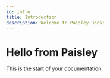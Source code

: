 ```yaml
---
id: intro
title: Introduction
description: Welcome to Paisley Docs!
---
```


# Hello from Paisley

This is the start of your documentation.

















































